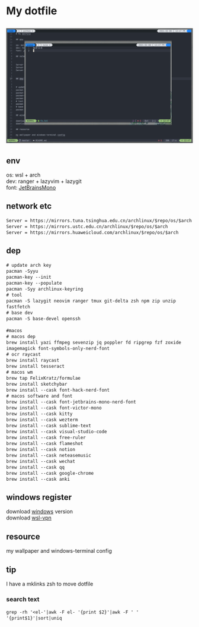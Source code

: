 # My dotfile

## ![main](resource/img/main.png)

## env

os: wsl + arch<br>
dev: ranger + lazyvim + lazygit<br>
font: [JetBrainsMono](https://www.nerdfonts.com/font-downloads)

## network etc

```shell
Server = https://mirrors.tuna.tsinghua.edu.cn/archlinux/$repo/os/$arch
Server = https://mirrors.ustc.edu.cn/archlinux/$repo/os/$arch
Server = https://mirrors.huaweicloud.com/archlinux/$repo/os/$arch
```

## dep

```shell
# update arch key
pacman -Syyu
pacman-key --init
pacman-key --populate
pacman -Syy archlinux-keyring
# tool
pacman -S lazygit neovim ranger tmux git-delta zsh npm zip unzip fastfetch
# base dev
pacman -S base-devel openssh

#macos
# macos dep
brew install yazi ffmpeg sevenzip jq poppler fd ripgrep fzf zoxide imagemagick font-symbols-only-nerd-font
# ocr raycast
brew install raycast
brew install tesseract
# macos wm
brew tap FelixKratz/formulae
brew install sketchybar
brew install --cask font-hack-nerd-font
# macos software and font
brew install --cask font-jetbrains-mono-nerd-font
brew install --cask font-victor-mono
brew install --cask kitty
brew install --cask wezterm
brew install --cask sublime-text
brew install --cask visual-studio-code
brew install --cask free-ruler
brew install --cask flameshot
brew install --cask notion
brew install --cask neteasemusic
brew install --cask wechat
brew install --cask qq
brew install --cask google-chrome
brew install --cask anki
```
## windows register

download [windows](https://github.com/massgravel/Microsoft-Activation-Scripts) version<br>
download [wsl-vpn](https://github.com/sakai135/wsl-vpnkit)

## resource

my wallpaper and windows-terminal config

## tip
I have a mklinks zsh to move dotfile<br>
### search text
```shell
grep -rh '<el-'|awk -F el- '{print $2}'|awk -F ' ' '{print$1}'|sort|uniq
```
